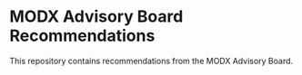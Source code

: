 # MODX Advisory Board Recommendations

This repository contains recommendations from the MODX Advisory Board.